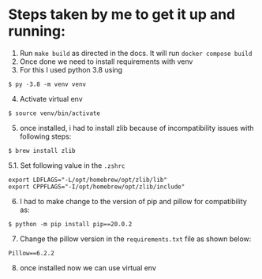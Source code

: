 # Steps taken by me to get it up and running:
1. Run `make build` as directed in the docs. It will run `docker compose build`
2. Once done we need to install requirements with venv
3. For this I used python 3.8 using
```shell
$ py -3.8 -m venv venv
```
4. Activate virtual env
```shell
$ source venv/bin/activate
```
5. once installed, i had to install zlib because of incompatibility issues with following steps:
```shell
$ brew install zlib
```
5.1. Set following value in the `.zshrc`
```bashrc
export LDFLAGS="-L/opt/homebrew/opt/zlib/lib"
export CPPFLAGS="-I/opt/homebrew/opt/zlib/include"
```
6. I had to make change to the version of pip and pillow for compatibility as:
```shell
$ python -m pip install pip==20.0.2
```
7. Change the pillow version in the `requirements.txt` file as shown below:
```shell
Pillow==6.2.2
```
8. once installed now we can use virtual env

